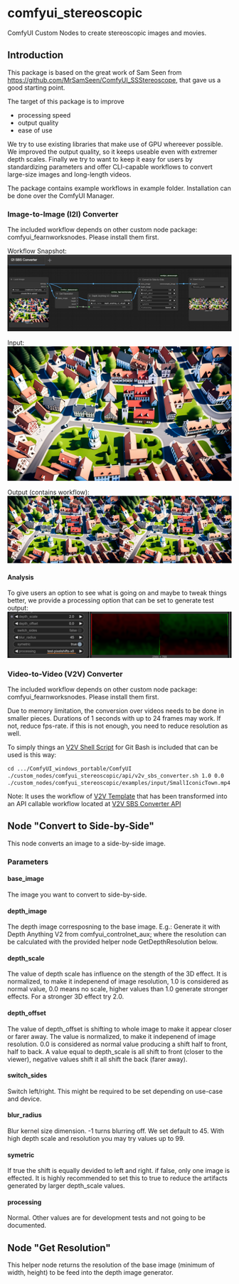 # comfyui_stereoscopic
ComfyUI Custom Nodes to create stereoscopic images and movies.

## Introduction
This package is based on the great work of Sam Seen from https://github.com/MrSamSeen/ComfyUI_SSStereoscope, that gave us a good starting point.

The target of this package is to improve
- processing speed
- output quality 
- ease of use

We try to use existing libraries that make use of GPU whereever possible. We improved the output quality, so it keeps useable even with extremer depth scales.
Finally we try to want to keep it easy for users by standardizing parameters and offer CLI-capable workflows to convert large-size images and long-length videos.

The package contains example workflows in example folder. Installation can be done over the ComfyUI Manager.

### Image-to-Image (I2I) Converter
The included workflow depends on other custom node package: comfyui_fearnworksnodes. Please install them first.

Workflow Snapshot:
![base_image](./docs/img/I2I-SBS-Workflow-Snapshot.png)

Input:
![base_image](./examples/input/SmallIconicTown.png) 

Output (contains workflow):
![stereoscopic_image](./examples/result/SBS_00002_.png)

#### Analysis

To give users an option to see what is going on and maybe to tweak things better, we provide a processing option that can be set to generate test output:
![base_image](./docs/img/I2I-SBS-Analysis-Snapshot.png)

### Video-to-Video (V2V) Converter
The included workflow depends on other custom node package: comfyui_fearnworksnodes. Please install them first.

Due to memory limitation, the conversion over videos needs to be done in smaller pieces. Durations of 1 seconds with up to 24 frames may work. If not, reduce fps-rate. if this is not enough, you need to reduce resolution as well.

To simply things an [V2V Shell Script](api/v2v_sbs_converter.sh) for Git Bash is included that can be used is this way:
```
cd .../ComfyUI_windows_portable/ComfyUI
./custom_nodes/comfyui_stereoscopic/api/v2v_sbs_converter.sh 1.0 0.0 ./custom_nodes/comfyui_stereoscopic/examples/input/SmallIconicTown.mp4
```

Note: It uses the workflow of [V2V Template](examples/workflows/V2V_SBS_Converter.json) that has been transformed into an API callable workflow located at [V2V SBS Converter API](api/v2v_sbs_converter.py)

## Node "Convert to Side-by-Side"
This node converts an image to a side-by-side image.

### Parameters

#### base_image
The image you want to convert to side-by-side.

#### depth_image
The depth image corresposning to the base image. E.g.: Generate it with Depth Anything V2 from comfyui_controlnet_aux; where the resolution can be calculated with the provided helper node GetDepthResolution below.

#### depth_scale
The value of depth scale has influence on the stength of the 3D effect. It is normalized, to make it indepenend of image resolution, 1.0 is considered as normal value, 0.0 means no scale, higher values than 1.0 generate stronger effects. For a stronger 3D effect try 2.0.

#### depth_offset
The value of depth_offset is shifting to whole image to make it appear closer or farer away. The value is normalized, to make it indepenend of image resolution. 0.0 is considered as normal value producing a shift half to front, half to back. A value equal to depth_scale is all shift to front (closer to the viewer), negative values shift it all shift the back (farer away). 

#### switch_sides
Switch left/right. This might be required to be set depending on use-case and device.

#### blur_radius
Blur kernel size dimension. -1 turns blurring off. We set default to 45. With high depth scale and resolution you may try values up to 99.

#### symetric
If true the shift is equally devided to left and right. if false, only one image is effected. It is highly recommended to set this to true to reduce the artifacts generated by larger depth_scale values.

#### processing
Normal. Other values are for development tests and not going to be documented.


## Node "Get Resolution"
This helper node returns the resolution of the base image (minimum of width, height) to be feed into the depth image generator.



